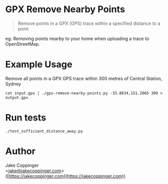 GPX Remove Nearby Points
========================

>   Remove points in a GPX (GPS) trace within a specified distance to a point

eg: Removing points nearby to your home when uploading a trace to OpenStreetMap.

# Example Usage

Remove all points in a GPX GPS trace within 300 metres of Central Station, Sydney

```
cat input.gpx | ./gpx-remove-nearby-points.py -33.8834,151.2065 300 > output.gpx
```

# Run tests

```
./test_sufficient_distance_away.py
```

# Author
Jake Coppinger  
<[jake@jakecoppinger.com](mailto:jake@jake@jakecoppinger.com)>  
([https://jakecoppinger.com](https://jakecoppinger.com)) 